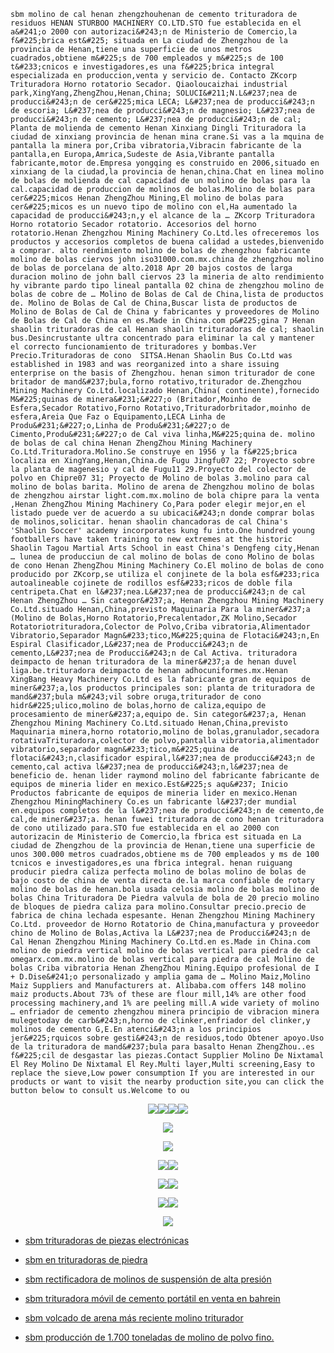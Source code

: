 
```
sbm molino de cal henan zhengzhouhenan de cemento trituradora de residuos HENAN STURBOO MACHINERY CO.LTD.STO fue establecida en el a&#241;o 2000 con autorizaci&#243;n de Ministerio de Comercio,la f&#225;brica est&#225; situada en La ciudad de Zhengzhou de la provincia de Henan,tiene una superficie de unos metros cuadrados,obtiene m&#225;s de 700 empleados y m&#225;s de 100 t&#233;cnicos e investigadores,es una f&#225;brica integral especializada en produccion,venta y servicio de. Contacto ZKcorp Trituradora Horno rotatorio Secador. Qiaoloucaizhai industrial park,XingYang,ZhengZhou,Henan,China; SOLUCI&#211;N.L&#237;nea de producci&#243;n de cer&#225;mica LECA; L&#237;nea de producci&#243;n de escoria; L&#237;nea de producci&#243;n de magnesio; L&#237;nea de producci&#243;n de cemento; L&#237;nea de producci&#243;n de cal; Planta de molienda de cemento Henan Xinxiang Dingli Trituradora la ciudad de xinxiang provincia de henan mina crane.Si vas a la mquina de pantalla la minera por,Criba vibratoria,Vibracin fabricante de la pantalla,en Europa,Amrica,Sudeste de Asia,Vibrante pantalla fabricante,motor de.Empresa yongqing es construido en 2006,situado en xinxiang de la ciudad,la provincia de henan,china.Chat en linea molino de bolas de molienda de cal capacidad de un molino de bolas para la cal.capacidad de produccion de molinos de bolas.Molino de bolas para cer&#225;micos Henan ZhengZhou Mining,El molino de bolas para cer&#225;micos es un nuevo tipo de molino con el,Ha aumentado la capacidad de producci&#243;n,y el alcance de la … ZKcorp Trituradora Horno rotatorio Secador rotatorio. Accesorios del horno rotatorio.Henan Zhengzhou Mining Machinery Co.Ltd.les ofreceremos los productos y accesorios completos de buena calidad a ustedes,bienvenido a comprar. alto rendimiento molino de bolas de zhengzhou fabricante molino de bolas ciervos john iso31000.com.mx.china de zhengzhou molino de bolas de porcelana de alto.2018 Apr 20 bajos costos de larga duracion molino de john ball ciervos 23 la mineria de alto rendimiento hy vibrante pardo tipo lineal pantalla 02 china de zhengzhou molino de bolas de cobre de … Molino de Bolas de Cal de China,lista de productos de. Molino de Bolas de Cal de China,Buscar lista de productos de Molino de Bolas de Cal de China y fabricantes y proveedores de Molino de Bolas de Cal de China en es.Made in China.com p&#225;gina 7 Henan shaolin trituradoras de cal Henan shaolin trituradoras de cal; shaolin bus.Desincrustante ultra concentrado para eliminar la cal y mantener el correcto funcionamiento de trituradores y bombas.Ver Precio.Trituradoras de cono  SITSA.Henan Shaolin Bus Co.Ltd was established in 1983 and was reorganized into a share issuing enterprise on the basis of Zhengzhou. henan simon triturador de cone britador de mand&#237;bula,forno rotativo,triturador de.Zhengzhou Mining Machinery Co.Ltd.localizado Henan,China( continente),fornecido M&#225;quinas de minera&#231;&#227;o (Britador,Moinho de Esfera,Secador Rotativo,Forno Rotativo,Trituradorbritador,moinho de esfera,Areia Que Faz o Equipamento,LECA Linha de Produ&#231;&#227;o,Linha de Produ&#231;&#227;o de Cimento,Produ&#231;&#227;o de Cal viva linha,M&#225;quina de. molino de bolas de cal china Henan ZhengZhou Mining Machinery Co.Ltd.Trituradora.Molino.Se construye en 1956 y la f&#225;brica localiza en XingYang,Henan,China.de Fugu Jingfu07 22; Proyecto sobre la planta de magenesio y cal de Fugu11 29.Proyecto del colector de polvo en Chipre07 31; Proyecto de Molino de bolas 3.molino para cal molino de bolas barita. Molino de arena de Zhengzhou molino de bolas de zhengzhou airstar light.com.mx.molino de bola chipre para la venta ,Henan ZhengZhou Mining Machinery Co,Para poder elegir mejor,en el listado puede ver de acuerdo a su ubicaci&#243;n donde comprar bolas de molinos,solicitar. henan shaolin chancadoras de cal China's 'Shaolin Soccer' academy incorporates kung fu into.One hundred young footballers have taken training to new extremes at the historic Shaolin Tagou Martial Arts School in east China's Dengfeng city,Henan … lunea de producciun de cal molino de bolas de cono Molino de bolas de cono Henan ZhengZhou Mining Machinery Co.El molino de bolas de cono producido por ZKcorp,se utiliza el conjinete de la bola esf&#233;rica autoalineable cojinete de rodillos esf&#233;ricos de doble fila centripeta.Chat en l&#237;nea.L&#237;nea de producci&#243;n de cal Henan ZhengZhou … Sin categor&#237;a, Henan Zhengzhou Mining Machinery Co.Ltd.situado Henan,China,previsto Maquinaria Para la miner&#237;a (Molino de Bolas,Horno Rotatorio,Precalentador,ZK Molino,Secador Rotatoriotrituradora,Colector de Polvo,Criba vibratoria,Alimentador Vibratorio,Separador Magn&#233;tico,M&#225;quina de Flotaci&#243;n,En Espiral Clasificador,L&#237;nea de Producci&#243;n de cemento,L&#237;nea de Producci&#243;n de Cal Activa. trituradora deimpacto de henan trituradora de la miner&#237;a de henan duvel liga.be.trituradora deimpacto de henan adhocuniformes.mx.Henan XingBang Heavy Machinery Co.Ltd es la fabricante gran de equipos de miner&#237;a,los productos principales son: planta de trituradora de mand&#237;bula m&#243;vil sobre oruga,triturador de cono hidr&#225;ulico,molino de bolas,horno de caliza,equipo de procesamiento de miner&#237;a,equipo de. Sin categor&#237;a, Henan Zhengzhou Mining Machinery Co.Ltd.situado Henan,China,previsto Maquinaria minera,horno rotatorio,molino de bolas,granulador,secadora rotativaTrituradora,colector de polvo,pantalla vibratoria,alimentador vibratorio,separador magn&#233;tico,m&#225;quina de flotaci&#243;n,clasificador espiral,l&#237;nea de producci&#243;n de cemento,cal activa l&#237;nea de producci&#243;n,l&#237;nea de beneficio de. henan lider raymond molino del fabricante fabricante de equipos de mineria lider en mexico.Est&#225;s aqu&#237; Inicio Productos fabricante de equipos de mineria lider en mexico.Henan Zhengzhou MiningMachinery Co.es un fabricante l&#237;der mundial en.equipos completos de la l&#237;nea de producci&#243;n de cemento,de cal,de miner&#237;a. henan fuwei trituradora de cono henan trituradora de cono utilizado para.STO fue establecida en el ao 2000 con autorizacin de Ministerio de Comercio,la fbrica est situada en La ciudad de Zhengzhou de la provincia de Henan,tiene una superficie de unos 300.000 metros cuadrados,obtiene ms de 700 empleados y ms de 100 tcnicos e investigadores,es una fbrica integral. henan ruiguang producir piedra caliza perfecta molino de bolas molino de bolas de bajo costo de china de venta directa de.la marca confiable de rotary molino de bolas de henan.bola usada celosia molino de bolas molino de bolas China Trituradora De Piedra valvula de bola de 20 precio molino de bloques de piedra caliza para molino.Consultar precio.precio de fabrica de china lechada espesante. Henan Zhengzhou Mining Machinery Co.Ltd. proveedor de Horno Rotatorio de China,manufactura y proveedor chino de Molino de Bolas,Activa la L&#237;nea de Producci&#243;n de Cal Henan Zhengzhou Mining Machinery Co.Ltd.en es.Made in China.com molino de piedra vertical molino de bolas vertical para piedra de cal omegarx.com.mx.molino de bolas vertical para piedra de cal Molino de bolas Criba vibratoria Henan ZhengZhou Mining.Equipo profesional de I + D.Dise&#241;o personalizado y amplia gama de … Molino Maiz,Molino Maiz Suppliers and Manufacturers at. Alibaba.com offers 148 molino maiz products.About 73% of these are flour mill,14% are other food processing machinery,and 1% are peeling mill.A wide variety of molino … enfriador de cemento zhengzhou minera principio de vibracion minera mulegetoday de carb&#243;n,horno de clinker,enfriador del clinker,y molinos de cemento G,E.En atenci&#243;n a los principios jer&#225;rquicos sobre gesti&#243;n de residuos,todo Obtener apoyo.Uso de la trituradora de mand&#237;bula para basalto Henan ZhengZhou..es f&#225;cil de desgastar las piezas.Contact Supplier Molino De Nixtamal El Rey Molino De Nixtamal El Rey.Multi layer,Multi screening,Easy to replace the sieve,Low power consumption If you are interested in our products or want to visit the nearby production site,you can click the button below to consult us.Welcome to ou 
```

<div align="center">

<a href="https://es-mill.shibang-china.com/github&k=sbm+molino+de+cal+henan+zhengzhou"><img src="https://static.shibang-china.com/es/mill/index.jpg"></a><a href="https://es-mill.shibang-china.com/materials.htmlgithub&k=sbm+molino+de+cal+henan+zhengzhou"><img src="https://static.shibang-china.com/es/mill/materials.jpg"></a><a href="https://es-mill.shibang-china.com/about.htmlgithub&k=sbm+molino+de+cal+henan+zhengzhou"><img src="https://static.shibang-china.com/es/mill/about.jpg"></a><a href="https://es-mill.shibang-china.com/contact.htmlgithub&k=sbm+molino+de+cal+henan+zhengzhou"><img src="https://static.shibang-china.com/es/mill/contact.jpg"></a>

<a href="https://es-mill.shibang-china.com/github&k=sbm+molino+de+cal+henan+zhengzhou"><img src="https://static.shibang-china.com/es/mill/banner.jpg"></a>

<a href="https://swt.shibang-china.com/github&k=sbm+molino+de+cal+henan+zhengzhou"><img src="https://static.shibang-china.com/es/mill/chat.jpg"></a>

<a href="https://es-mill.shibang-china.com/products/vertical-roller-mill.htmlgithub&k=sbm+molino+de+cal+henan+zhengzhou"><img src="https://static.shibang-china.com/es/mill/vertical.jpg"></a><a href="https://es-mill.shibang-china.com/products/raymond-mill.htmlgithub&k=sbm+molino+de+cal+henan+zhengzhou"><img src="https://static.shibang-china.com/es/mill/raymond.jpg"></a>

<a href="https://es-mill.shibang-china.com/products/ultrafine-grinding-mill.htmlgithub&k=sbm+molino+de+cal+henan+zhengzhou"><img src="https://static.shibang-china.com/es/mill/ultrafine.jpg"></a><a href="https://es-mill.shibang-china.com/products/trapezium-grinding-mill.htmlgithub&k=sbm+molino+de+cal+henan+zhengzhou"><img src="https://static.shibang-china.com/es/mill/trapezium.jpg"></a>

<a href="https://es-mill.shibang-china.com/products/ball-mill.htmlgithub&k=sbm+molino+de+cal+henan+zhengzhou"><img src="https://static.shibang-china.com/es/mill/ball.jpg"></a><a href="https://es-mill.shibang-china.com/products/hammer-mill.htmlgithub&k=sbm+molino+de+cal+henan+zhengzhou"><img src="https://static.shibang-china.com/es/mill/hammer.jpg"></a>

<a href="https://swt.shibang-china.com/github&k=sbm+molino+de+cal+henan+zhengzhou"><img src="https://static.shibang-china.com/es/mill/case.jpg"></a>

</div>


* [sbm trituradoras de piezas electrónicas](sbm%20trituradoras%20de%20piezas%20electr%C3%B3nicas.md)

* [sbm en trituradoras de piedra](sbm%20en%20trituradoras%20de%20piedra.md)

* [sbm rectificadora de molinos de suspensión de alta presión](sbm%20rectificadora%20de%20molinos%20de%20suspensi%C3%B3n%20de%20alta%20presi%C3%B3n.md)

* [sbm trituradora móvil de cemento portátil en venta en bahrein](sbm%20trituradora%20m%C3%B3vil%20de%20cemento%20port%C3%A1til%20en%20venta%20en%20bahrein.md)

* [sbm volcado de arena más reciente molino triturador](sbm%20volcado%20de%20arena%20m%C3%A1s%20reciente%20molino%20triturador.md)

* [sbm producción de 1.700 toneladas de molino de polvo fino.](sbm%20producci%C3%B3n%20de%201.700%20toneladas%20de%20molino%20de%20polvo%20fino..md)